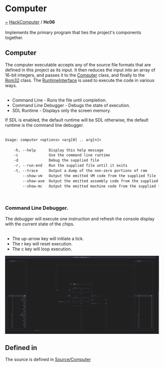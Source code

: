 <a id="computer"></a>
<h1>Computer</h1>
<a id="a01586"></a>
<a href="https://github.com/CharlesCarley/HackComputer#~">~</a>
<a href="index.md#index">HackComputer</a>
<span class="inline-text">/</span>
<span class="bold-text"><b>Hc06</b></span>
<br/>
<br/>
<span class="inline-text">Implements the primary program that ties the project&apos;s components together.</span>
<a id="computer"></a>
<h2>Computer</h2>
<span class="inline-text">The computer executable accepts any of the source file formats that are defined in this project as its input. It then reduces the input into an array of 16-bit integers, and passes it to the </span>
<a href="a00916.md#computer">Computer</a>
<span class="inline-text"> class, and finally to the </span>
<a href="a01130.md#rom32">Rom32</a>
<span class="inline-text"> class. The </span>
<a href="a01230.md#runtimeinterface">RuntimeInterface</a>
<span class="inline-text"> is used to execute the code in various ways. </span>
<br/>
<br/>
<ul>
<li><span class="inline-text">Command Line - Runs the file until completion.</span>
</li>
<li><span class="inline-text">Command Line Debugger - Debugs the state of execution.</span>
</li>
<li><span class="inline-text">SDL Runtime - Displays only the screen memory.</span>
</li>
</ul>
<span class="inline-text">If SDL is enabled, the default runtime will be SDL otherwise, the default runtime is the command line debugger.</span>
<br/>
<br/>

```txt
Usage: computer <options> <arg[0] .. arg[n]>

    -h, --help      Display this help message
    -c              Use the command line runtime
    -d              Debug the supplied file
    -r, --run-end   Run the supplied file until it exits
    -t, --trace     Output a dump of the non-zero portions of ram
        --show-vm   Output the emitted VM code from the supplied file
        --show-asm  Output the emitted assembly code from the supplied file
        --show-mc   Output the emitted machine code from the supplied file
```
<br/>
<a id="command-line-debugger."></a>
<h3>Command Line Debugger.</h3>
<span class="inline-text">The debugger will execute one instruction and refresh the console display with the current state of the chips. </span>
<br/>
<br/>
<ul>
<li><span class="inline-text">The up-arrow key will initiate a tick.</span>
</li>
<li><span class="inline-text">The r key will reset execution.</span>
</li>
<li><span class="inline-text">The c key will loop execution.</span>
</li>
</ul>
<img src="../images/Debugger.png"/><a id="a01586_1hc06defined"></a>
<a id="defined-in"></a>
<h2>Defined in</h2>
<span class="inline-text">The source is defined in </span>
<a href="../../Source/Computer#source-computer">Source/Computer</a>
<br/>
</div>
</div>
</body>
</html>

